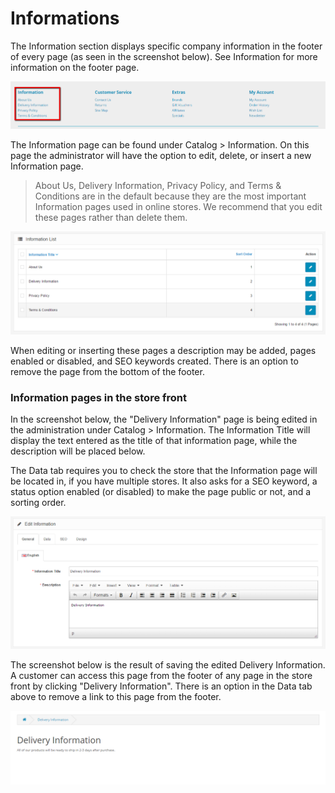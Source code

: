 Informations
============

The Information section displays specific company information in the footer of every page (as seen in the screenshot below). See Information for more information on the footer page.

![information](_images/information.png)

The Information page can be found under Catalog > Information. On this page the administrator will have the option to edit, delete, or insert a new Information page.

> About Us, Delivery Information, Privacy Policy, and Terms & Conditions are in the default because they are the most important Information pages used in online stores. We recommend that you edit these pages rather than delete them.

![information backend](_images/information-1.png)

When editing or inserting these pages a description may be added, pages enabled or disabled, and SEO keywords created. There is an option to remove the page from the bottom of the footer.

### Information pages in the store front

In the screenshot below, the "Delivery Information" page is being edited in the administration under Catalog > Information. The Information Title will display the text entered as the title of that information page, while the description will be placed below.

The Data tab requires you to check the store that the Information page will be located in, if you have multiple stores. It also asks for a SEO keyword, a status option enabled (or disabled) to make the page public or not, and a sorting order.

![delivery general](_images/information-2.png)

The screenshot below is the result of saving the edited Delivery Information. A customer can access this page from the footer of any page in the store front by clicking "Delivery Information". There is an option in the Data tab above to remove a link to this page from the footer.

![delivery front end](_images/information-3.png)
